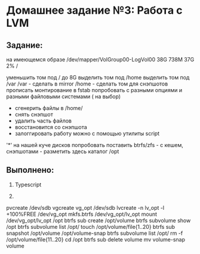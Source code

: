 # **Домашнее задание №3: Работа с LVM**

## **Задание:**
на имеющемся образе
/dev/mapper/VolGroup00-LogVol00 38G 738M 37G 2% /

уменьшить том под / до 8G
выделить том под /home
выделить том под /var
/var - сделать в mirror
/home - сделать том для снэпшотов
прописать монтирование в fstab
попробовать с разными опциями и разными файловыми системами ( на выбор)
- сгенерить файлы в /home/
- снять снэпшот
- удалить часть файлов
- восстановится со снэпшота
- залоггировать работу можно с помощью утилиты script

'*' на нашей куче дисков попробовать поставить btrfs/zfs - с кешем, снэпшотами - разметить здесь каталог /opt

## **Выполнено:**

1. Typescript

2. 

pvcreate /dev/sdb
vgcreate vg_opt /dev/sdb
lvcreate -n lv_opt -l +100%FREE /dev/vg_opt
mkfs.btrfs /dev/vg_opt/lv_opt
mount /dev/vg_opt/lv_opt /opt
btrfs sub create /opt/volume
btrfs subvolume show /opt
btrfs subvolume list /opt/
touch /opt/volume/file{1..20}
btrfs sub snapshot /opt/volume /opt/volume-snap
btrfs subvolume list /opt/
rm -f /opt/volume/file{11..20}
cd /opt
btrfs sub delete volume
mv volume-snap volume

